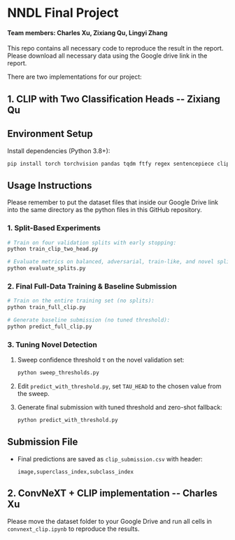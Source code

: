 # NNDL Final Project
#### Team members: Charles Xu, Zixiang Qu, Lingyi Zhang

This repo contains all necessary code to reproduce the result in the report. 
Please download all necessary data using the Google drive link in the report.

There are two implementations for our project:
## 1. CLIP with Two Classification Heads -- Zixiang Qu
## Environment Setup

Install dependencies (Python 3.8+):

```bash
pip install torch torchvision pandas tqdm ftfy regex sentencepiece clip
```

## Usage Instructions

Please remember to put the dataset files that inside our Google Drive link into the same directory as the python files in this GitHub repository.

### 1. Split-Based Experiments

```bash
# Train on four validation splits with early stopping:
python train_clip_two_head.py

# Evaluate metrics on balanced, adversarial, train-like, and novel splits:
python evaluate_splits.py
```

### 2. Final Full-Data Training & Baseline Submission

```bash
# Train on the entire training set (no splits):
python train_full_clip.py

# Generate baseline submission (no tuned threshold):
python predict_full_clip.py
```

### 3. Tuning Novel Detection

1. Sweep confidence threshold τ on the novel validation set:

   ```bash
   python sweep_thresholds.py
   ```
2. Edit `predict_with_threshold.py`, set `TAU_HEAD` to the chosen value from the sweep.
3. Generate final submission with tuned threshold and zero-shot fallback:

   ```bash
   python predict_with_threshold.py
   ```

## Submission File

* Final predictions are saved as `clip_submission.csv` with header:

  ```csv
  image,superclass_index,subclass_index
  ```



## 2. ConvNeXT + CLIP implementation -- Charles Xu
Please move the dataset folder to your Google Drive and run all cells in `convnext_clip.ipynb` to reproduce the results.
